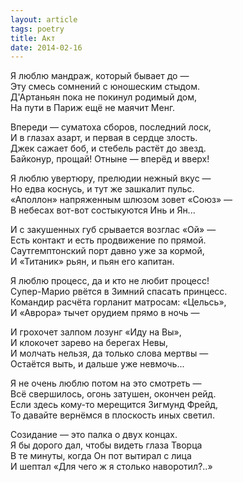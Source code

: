 ```yaml
---
layout: article
tags: poetry
title: Акт
date: 2014-02-16
---
```


Я люблю мандраж, который бывает до —<br>
Эту смесь сомнений с юношеским стыдом.<br>
Д'Артаньян пока не покинул родимый дом,<br>
На пути в Париж ещё не маячит Менг.<br>

Впереди — суматоха сборов, последний лоск,<br>
И в глазах азарт, и первая в сердце злость.<br>
Джек сажает боб, и стебель растёт до звезд.<br>
Байконур, прощай! Отныне — вперёд и вверх!<br>

Я люблю увертюру, прелюдии нежный вкус —<br>
Но едва коснусь, и тут же зашкалит пульс.<br>
«Аполлон» напряженным шлюзом зовет «Союз» —<br>
В небесах вот-вот состыкуются Инь и Ян...<br>

И с закушенных губ срывается возглас «Ой» —<br>
Есть контакт и есть продвижение по прямой.<br>
Саутгемптонский порт давно уже за кормой,<br>
И «Титаник» рьян, и пьян его капитан.<br>

Я люблю процесс, да и кто не любит процесс!<br>
Супер-Марио рвётся в Зимний спасать принцесс.<br>
Командир расчёта горланит матросам: «Цельсь»,<br>
И «Аврора» тычет орудием прямо в ночь —<br>

И грохочет залпом лозунг «Иду на Вы»,<br>
И клокочет зарево на берегах Невы,<br>
И молчать нельзя, да только слова мертвы —<br>
Остаётся выть, и дальше уже невмочь...<br>

Я не очень люблю потом на это смотреть —<br>
Всё свершилось, огонь затушен, окончен рейд.<br>
Если здесь кому-то мерещится Зигмунд Фрейд,<br>
То давайте вернёмся в плоскость иных светил.<br>

Созидание — это палка о двух концах.<br>
Я бы дорого дал, чтобы видеть глаза Творца<br>
В те минуты, когда Он пот вытирал с лица<br>
И шептал «Для чего ж я столько наворотил?..»
